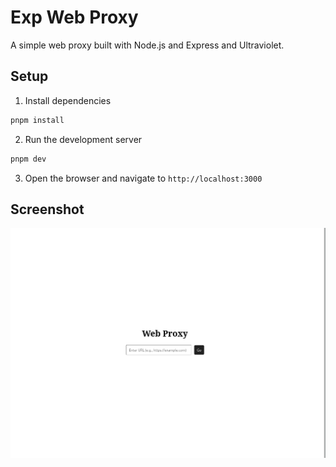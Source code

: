 # Exp Web Proxy

A simple web proxy built with Node.js and Express and Ultraviolet.

## Setup

1. Install dependencies

```bash
pnpm install
```

2. Run the development server

```bash
pnpm dev
```

3. Open the browser and navigate to `http://localhost:3000`

## Screenshot

![Screenshot](./.github/images/image.png)
